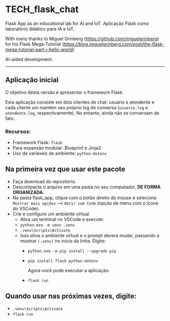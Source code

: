 # TECH_flask_chat
Flask App as an educational lab for AI and IoT.
Aplicação Flask como laboratório didático para IA e IoT.

With many thanks to Miguel Grinberg (https://github.com/miguelgrinberg) for his Flask Mega-Tutorial (https://blog.miguelgrinberg.com/post/the-flask-mega-tutorial-part-i-hello-world)

AI-aided development.

___

## Aplicação inicial
O objetivo desta versão é apresentar o framework Flask.

Esta aplicação consiste em dois clientes de chat: usuario e atendente e cada cliente um mantém seu próprio log de conversa (`usuario.log` e `atendente.log`, respectivamente). No entanto, ainda não se conversam de fato.

### Recursos:
* Framework Flask: `flask`
* Para expansão modular: Blueprint e Jinja2
* Uso de variáveis de ambiente: `python-dotenv`

## Na primeira vez que usar este pacote
* Faça download do repositório.
* Descompacte o arquivo em uma pasta no seu computador, **DE FORMA ORGANIZADA**.
* Na pasta flask_app, clique com o botão direito do mouse e selecione `Mostrar mais opções` --> `Abrir com Code` (opção de menu com o ícone do VSCode).
* Crie e configure um ambiente virtual
    * Abra um terminal no VSCode e execute:
    * `python.exe -m venv .venv`
    * `.venv\Scripts\Activate`
    * Isso ativa o ambiente virtual e o prompt deverá mudar, passando a mostrar `(.venv)` no início da linha. Digite:
        * `python.exe -m pip install --upgrade pip`
        * `pip install flask python-dotenv`

           Agora você pode executar a aplicação:
        * `flask run`

## Quando usar nas próximas vezes, digite:
* `.venv\Scripts\Activate`
* `flask run`

